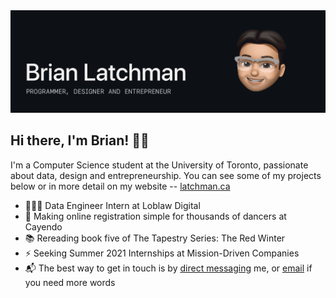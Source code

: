 <img src="https://github.com/latxh/latxh/blob/master/memoji_latxh.gif">

## Hi there, I'm Brian! 👋🏽

I'm a Computer Science student at the University of Toronto, passionate about data, design and entrepreneurship. You can see some of my projects below or in more detail on my website -- <a href="https://latchman.ca/" target="_blank">latchman.ca</a>

- 👨🏽‍💻 Data Engineer Intern at Loblaw Digital
- 🔨 Making online registration simple for thousands of dancers at Cayendo
- 📚 Rereading book five of The Tapestry Series: The Red Winter
- ⚡ Seeking Summer 2021 Internships at Mission-Driven Companies
- 📬 The best way to get in touch is by <a href="https://www.linkedin.com/in/brian-latchman/" target="_blank">direct messaging</a> me, or <a href="mailto:latxhman@gmail.com">email</a> if you need more words
